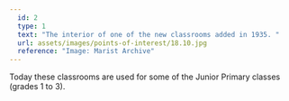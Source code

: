 ```yaml
---
  id: 2
  type: 1
  text: "The interior of one of the new classrooms added in 1935. "
  url: assets/images/points-of-interest/18.10.jpg
  reference: "Image: Marist Archive"
---
```

Today these classrooms are used for some of the Junior Primary classes (grades 1 to 3).
        